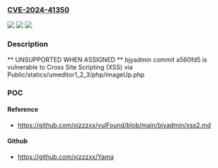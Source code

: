 ### [CVE-2024-41350](https://cve.mitre.org/cgi-bin/cvename.cgi?name=CVE-2024-41350)
![](https://img.shields.io/static/v1?label=Product&message=n%2Fa&color=blue)
![](https://img.shields.io/static/v1?label=Version&message=n%2Fa&color=blue)
![](https://img.shields.io/static/v1?label=Vulnerability&message=n%2Fa&color=brighgreen)

### Description

** UNSUPPORTED WHEN ASSIGNED ** bjyadmin commit a560fd5 is vulnerable to Cross Site Scripting (XSS) via Public/statics/umeditor1_2_3/php/imageUp.php

### POC

#### Reference
- https://github.com/xjzzzxx/vulFound/blob/main/bjyadmin/xss2.md

#### Github
- https://github.com/xjzzzxx/Yama

